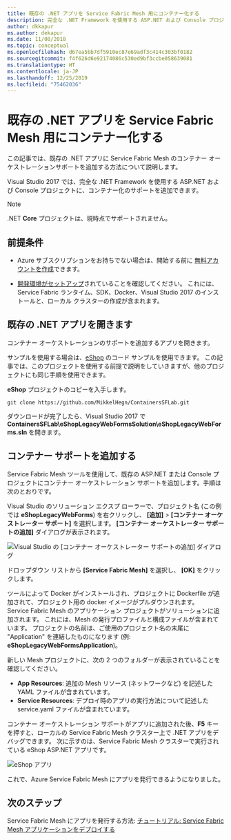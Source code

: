 ```yaml
---
title: 既存の .NET アプリを Service Fabric Mesh 用にコンテナー化する
description: 完全な .NET Framework を使用する ASP.NET および Console プロジェクトに、Service Fabric Mesh コンテナー オーケストレーションのサポートを追加します。
author: dkkapur
ms.author: dekapur
ms.date: 11/08/2018
ms.topic: conceptual
ms.openlocfilehash: d67ea5bb7df5910ec87e69adf3c414c303bf0182
ms.sourcegitcommit: f4f626d6e92174086c530ed9bf3ccbe058639081
ms.translationtype: HT
ms.contentlocale: ja-JP
ms.lasthandoff: 12/25/2019
ms.locfileid: "75462036"
---
```

# <a name="containerize-an-existing-net-app-for-service-fabric-mesh"></a>既存の .NET アプリを Service Fabric Mesh 用にコンテナー化する

この記事では、既存の .NET アプリに Service Fabric Mesh のコンテナー オーケストレーションサポートを追加する方法について説明します。

Visual Studio 2017 では、完全な .NET Framework を使用する ASP.NET および Console プロジェクトに、コンテナー化のサポートを追加できます。

> [!NOTE]
> .NET **Core** プロジェクトは、現時点でサポートされません。

## <a name="prerequisites"></a>前提条件

* Azure サブスクリプションをお持ちでない場合は、開始する前に [無料アカウントを作成](https://azure.microsoft.com/free/?WT.mc_id=A261C142F)できます。

* [開発環境がセットアップ](service-fabric-mesh-howto-setup-developer-environment-sdk.md)されていることを確認してください。 これには、Service Fabric ランタイム、SDK、Docker、Visual Studio 2017 のインストールと、ローカル クラスターの作成が含まれます。

## <a name="open-an-existing-net-app"></a>既存の .NET アプリを開きます

コンテナー オーケストレーションのサポートを追加するアプリを開きます。

サンプルを使用する場合は、[eShop](https://github.com/MikkelHegn/ContainersSFLab) のコード サンプルを使用できます。 この記事では、このプロジェクトを使用する前提で説明をしていきますが、他のプロジェクトにも同じ手順を使用できます。

**eShop** プロジェクトのコピーを入手します。

```git
git clone https://github.com/MikkelHegn/ContainersSFLab.git
```

ダウンロードが完了したら、Visual Studio 2017 で **ContainersSFLab\eShopLegacyWebFormsSolution\eShopLegacyWebForms.sln** を開きます。

## <a name="add-container-support"></a>コンテナー サポートを追加する
 
Service Fabric Mesh ツールを使用して、既存の ASP.NET または Console プロジェクトにコンテナー オーケストレーション サポートを追加します。手順は次のとおりです。

Visual Studio のソリューション エクスプ ローラーで、プロジェクト名 (この例では **eShopLegacyWebForms**) を右クリックし、 **[追加]**  >  **[コンテナー オーケストレーター サポート]** を選択します。
**[コンテナー オーケストレーター サポートの追加]** ダイアログが表示されます。

![Visual Studio の [コンテナー オーケストレーター サポートの追加] ダイアログ](./media/service-fabric-mesh-howto-containerize-vs/add-container-orchestration-support.png)

ドロップダウン リストから **[Service Fabric Mesh]** を選択し、 **[OK]** をクリックします。

ツールによって Docker がインストールされ、プロジェクトに Dockerfile が追加されて、プロジェクト用の docker イメージがプルダウンされます。  
Service Fabric Mesh のアプリケーション プロジェクトがソリューションに追加されます。 これには、Mesh の発行プロファイルと構成ファイルが含まれています。 プロジェクトの名前は、ご使用のプロジェクト名の末尾に "Application" を連結したものになります (例: **eShopLegacyWebFormsApplication**)。 

新しい Mesh プロジェクトに、次の 2 つのフォルダーが表示されていることを確認してください。
- **App Resources**: 追加の Mesh リソース (ネットワークなど) を記述した YAML ファイルが含まれています。
- **Service Resources**: デプロイ時のアプリの実行方法について記述した service.yaml ファイルが含まれています。

コンテナー オーケストレーション サポートがアプリに追加された後、**F5** キーを押すと、ローカルの Service Fabric Mesh クラスター上で .NET アプリをデバッグできます。 次に示すのは、Service Fabric Mesh クラスターで実行されている eShop ASP.NET アプリです。 

![eShop アプリ](./media/service-fabric-mesh-howto-containerize-vs/eshop-running.png)

これで、Azure Service Fabric Mesh にアプリを発行できるようになりました。

## <a name="next-steps"></a>次のステップ

Service Fabric Mesh にアプリを発行する方法: [チュートリアル: Service Fabric Mesh アプリケーションをデプロイする](service-fabric-mesh-tutorial-deploy-service-fabric-mesh-app.md)